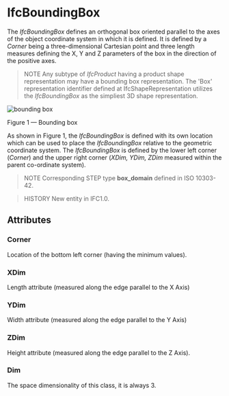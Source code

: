 # IfcBoundingBox

The _IfcBoundingBox_ defines an orthogonal box oriented parallel to the axes of the object coordinate system in which it is defined. It is defined by a _Corner_ being a three-dimensional Cartesian point and three length measures defining the X, Y and Z parameters of the box in the direction of the positive axes.

> NOTE  Any subtype of _IfcProduct_ having a product shape representation may have a bounding box representation. The 'Box' representation identifier defined at IfcShapeRepresentation utilizes the _IfcBoundingBox_ as the simpliest 3D shape representation.

![bounding box](../../../../figures/ifcboundingbox-layout1.gif)

Figure 1 &mdash; Bounding box

As shown in Figure 1, the <em>IfcBoundingBox</em> is defined with its own location which can be used to place the <em>IfcBoundingBox</em> relative to the geometric coordinate system. The <em>IfcBoundingBox</em> is defined by the lower left corner (<em>Corner</em>) and the upper right corner (<em>XDim, YDim, ZDim</em> measured within the parent co-ordinate system).

> NOTE  Corresponding STEP type **box_domain** defined in ISO 10303-42.

> HISTORY  New entity in IFC1.0.

## Attributes

### Corner
Location of the bottom left corner (having the minimum values).

### XDim
Length attribute (measured along the edge parallel to the X Axis)

### YDim
Width attribute (measured along the edge parallel to the Y Axis)

### ZDim
Height attribute (measured along the edge parallel to the Z Axis).

### Dim
The space dimensionality of this class, it is always 3.

